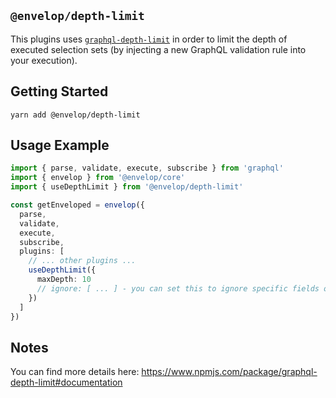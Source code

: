 ## `@envelop/depth-limit`

This plugins uses [`graphql-depth-limit`](https://www.npmjs.com/package/graphql-depth-limit) in order to limit the depth of executed selection sets (by injecting a new GraphQL validation rule into your execution).

## Getting Started

```
yarn add @envelop/depth-limit
```

## Usage Example

```ts
import { parse, validate, execute, subscribe } from 'graphql'
import { envelop } from '@envelop/core'
import { useDepthLimit } from '@envelop/depth-limit'

const getEnveloped = envelop({
  parse,
  validate,
  execute,
  subscribe,
  plugins: [
    // ... other plugins ...
    useDepthLimit({
      maxDepth: 10
      // ignore: [ ... ] - you can set this to ignore specific fields or types
    })
  ]
})
```

## Notes

You can find more details here: https://www.npmjs.com/package/graphql-depth-limit#documentation
